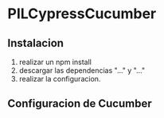 # PILCypressCucumber

## Instalacion
1. realizar un npm install
2. descargar las dependencias "..." y "..."
3. realizar la configuracion.

## Configuracion de Cucumber
